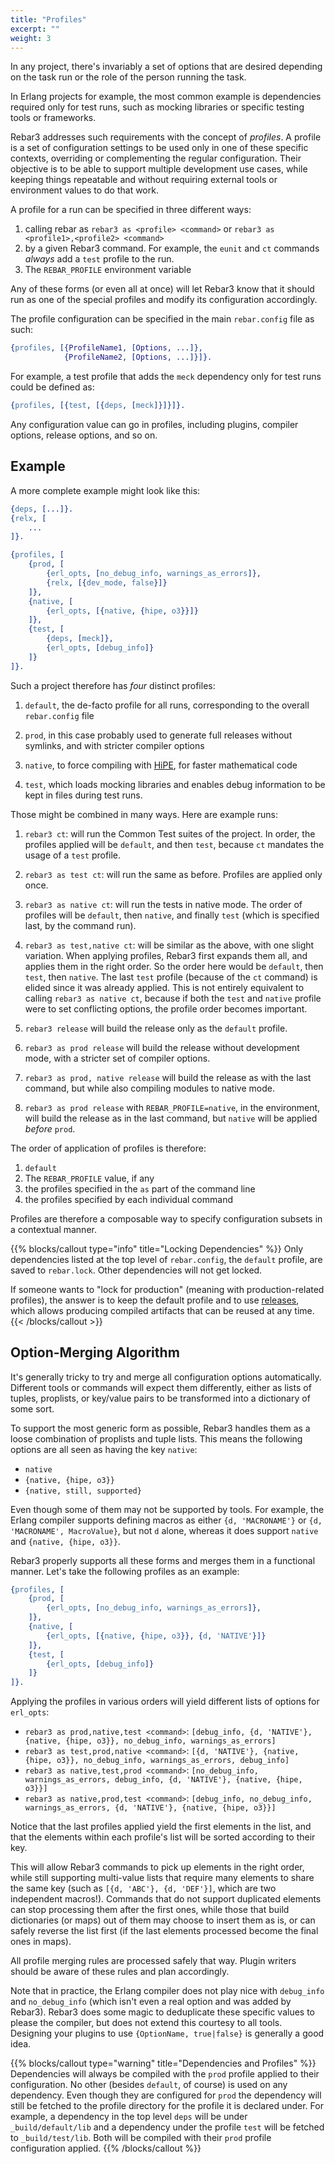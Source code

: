 ```yaml
---
title: "Profiles"
excerpt: ""
weight: 3
---
```


In any project, there's invariably a set of options that are desired depending on the task run or the role of the person running the task.

In Erlang projects for example, the most common example is dependencies required only for test runs, such as mocking libraries or specific testing tools or frameworks.

Rebar3 addresses such requirements with the concept of *profiles*. A profile is a set of configuration settings to be used only in one of these specific contexts, overriding or complementing the regular configuration. Their objective is to be able to support multiple development use cases, while keeping things repeatable and without requiring external tools or environment values to do that work.

A profile for a run can be specified in three different ways:

1. calling rebar as `rebar3 as <profile> <command>` or `rebar3 as <profile1>,<profile2> <command>`
2. by a given Rebar3 command. For example, the `eunit` and `ct` commands *always* add a `test` profile to the run.
3. The `REBAR_PROFILE` environment variable

Any of these forms (or even all at once) will let Rebar3 know that it should run as one of the special profiles and modify its configuration accordingly.

The profile configuration can be specified in the main `rebar.config` file as such:

```erlang
{profiles, [{ProfileName1, [Options, ...]},
            {ProfileName2, [Options, ...]}]}.
```

For example, a test profile that adds the `meck` dependency only for test runs could be defined as:

```erlang
{profiles, [{test, [{deps, [meck]}]}]}.
```

Any configuration value can go in profiles, including plugins, compiler options, release options, and so on.

## Example

A more complete example might look like this:

```erlang
{deps, [...]}.
{relx, [
    ...
]}.

{profiles, [
    {prod, [
        {erl_opts, [no_debug_info, warnings_as_errors]},
        {relx, [{dev_mode, false}]}
    ]},
    {native, [
        {erl_opts, [{native, {hipe, o3}}]}
    ]},
    {test, [
        {deps, [meck]},
        {erl_opts, [debug_info]}
    ]}
]}.
```

Such a project therefore has *four* distinct profiles:

1. `default`, the de-facto profile for all runs, corresponding to the overall `rebar.config` file

2. `prod`, in this case probably used to generate full releases without symlinks, and with stricter compiler options

3. `native`, to force compiling with [HiPE](http://www.erlang.org/doc/man/HiPE_app.html), for faster mathematical code

4. `test`, which loads mocking libraries and enables debug information to be kept in files during test runs.

Those might be combined in many ways. Here are example runs:

1. `rebar3 ct`: will run the Common Test suites of the project. In order, the profiles applied will be `default`, and then `test`, because `ct` mandates the usage of a `test` profile.

2. `rebar3 as test ct`: will run the same as before. Profiles are applied only once.

3. `rebar3 as native ct`: will run the tests in native mode. The order of profiles will be `default`, then `native`, and finally `test` (which is specified last, by the command run).

4. `rebar3 as test,native ct`: will be similar as the above, with one slight variation. When applying profiles, Rebar3 first expands them all, and applies them in the right order. So the order here would be `default`, then `test`, then `native`. The last `test` profile (because of the `ct` command) is elided since it was already applied. This is not entirely equivalent to calling `rebar3 as native ct`, because if both the `test` and `native` profile were to set conflicting options, the profile order becomes important.

5. `rebar3 release` will build the release only as the `default` profile.

6. `rebar3 as prod release` will build the release without development mode, with a stricter set of compiler options.

7. `rebar3 as prod, native release` will build the release as with the last command, but while also compiling modules to native mode.

8. `rebar3 as prod release` with `REBAR_PROFILE=native`, in the environment, will build the release as in the last command, but `native` will be applied *before* `prod`.

The order of application of profiles is therefore:

1. `default`
2. The `REBAR_PROFILE` value, if any
3. the profiles specified in the `as` part of the command line
4. the profiles specified by each individual command

Profiles are therefore a composable way to specify configuration subsets in a contextual manner.

{{% blocks/callout type="info" title="Locking Dependencies" %}}
Only dependencies listed at the top level of `rebar.config`, the `default` profile, are saved to `rebar.lock`. Other dependencies will not get locked.

If someone wants to "lock for production" (meaning with production-related profiles), the answer is to keep the default profile and to use [releases](/docs/deployment/releases), which allows producing compiled artifacts that can be reused at any time.
{{< /blocks/callout >}}

## Option-Merging Algorithm

It's generally tricky to try and merge all configuration options automatically. Different tools or commands will expect them differently, either as lists of tuples, proplists, or key/value pairs to be transformed into a dictionary of some sort.

To support the most generic form as possible, Rebar3 handles them as a loose combination of proplists and tuple lists. This means the following options are all seen as having the key `native`:

- `native`
- `{native, {hipe, o3}}`
- `{native, still, supported}`

Even though some of them may not be supported by tools. For example, the Erlang compiler supports defining macros as either `{d, 'MACRONAME'}` or `{d, 'MACRONAME', MacroValue}`, but not `d` alone, whereas it does support `native` and `{native, {hipe, o3}}`.

Rebar3 properly supports all these forms and merges them in a functional manner. Let's take the following profiles as an example:

```erlang
{profiles, [
    {prod, [
        {erl_opts, [no_debug_info, warnings_as_errors]},
    ]},
    {native, [
        {erl_opts, [{native, {hipe, o3}}, {d, 'NATIVE'}]}
    ]},
    {test, [
        {erl_opts, [debug_info]}
    ]}
]}.
```

Applying the profiles in various orders will yield different lists of options for `erl_opts`:

- `rebar3 as prod,native,test <command>`: `[debug_info, {d, 'NATIVE'}, {native, {hipe, o3}}, no_debug_info, warnings_as_errors]`
- `rebar3 as test,prod,native <command>`: `[{d, 'NATIVE'}, {native, {hipe, o3}}, no_debug_info, warnings_as_errors, debug_info]`
- `rebar3 as native,test,prod <command>`: `[no_debug_info, warnings_as_errors, debug_info, {d, 'NATIVE'}, {native, {hipe, o3}}]`
- `rebar3 as native,prod,test <command>`: `[debug_info, no_debug_info, warnings_as_errors, {d, 'NATIVE'}, {native, {hipe, o3}}]`

Notice that the last profiles applied yield the first elements in the list, and that the elements within each profile's list will be sorted according to their key.

This will allow Rebar3 commands to pick up elements in the right order, while still supporting multi-value lists that require many elements to share the same key (such as `[{d, 'ABC'}, {d, 'DEF'}]`, which are two independent macros!). Commands that do not support duplicated elements can stop processing them after the first ones, while those that build dictionaries (or maps) out of them may choose to insert them as is, or can safely reverse the list first (if the last elements processed become the final ones in maps).

All profile merging rules are processed safely that way. Plugin writers should be aware of these rules and plan accordingly.

Note that in practice, the Erlang compiler does not play nice with `debug_info` and `no_debug_info` (which isn't even a real option and was added by Rebar3). Rebar3 does some magic to deduplicate these specific values to please the compiler, but does not extend this courtesy to all tools. Designing your plugins to use `{OptionName, true|false}` is generally a good idea.

{{% blocks/callout type="warning" title="Dependencies and Profiles" %}}
Dependencies will always be compiled with the `prod` profile applied to their configuration. No other (besides `default`, of course) is used on any dependency. Even though they are configured for `prod` the dependency will still be fetched to the profile directory for the profile it is declared under. For example, a dependency in the top level `deps` will be under `_build/default/lib` and a dependency under the profile `test` will be fetched to `_build/test/lib`. Both will be compiled with their `prod` profile configuration applied.
{{% /blocks/callout %}}
